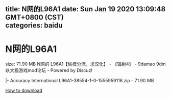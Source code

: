 
title: N网的L96A1
date: Sun Jan 19 2020 13:09:48 GMT+0800 (CST)    
categories: baidu
---

# N网的L96A1
size: 71.90 MB
 N网的 L96A1【偷模分流，求汉化】 - 《辐射4》 - 9damao 9dm玖大猫游戏mod论坛 - Powered by Discuz!
 
|- Accuracy International L96A1-38554-1-0-1555959116.zip - 71.90 MB

[How to download](https://bpcam.bemobtrk.com/go/2ceec3aa-1ca2-46d6-b9ff-aaa5c184517c?jno=991)